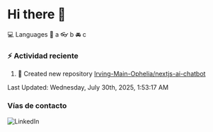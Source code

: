 # Hi there 👋

:computer: Languages
:pencil: a
:eyeglasses: b
:oncoming_automobile: c

### :zap: Actividad reciente
<!--RECENT_ACTIVITY:start-->
1. 📔 Created new repository [Irving-Main-Ophelia/nextjs-ai-chatbot](https://github.com/Irving-Main-Ophelia/nextjs-ai-chatbot)<br>
<!--RECENT_ACTIVITY:end-->
<!--RECENT_ACTIVITY:last_update-->
Last Updated: Wednesday, July 30th, 2025, 1:53:17 AM
<!--RECENT_ACTIVITY:last_update_end-->

### Vías de contacto

![LinkedIn](https://www.linkedin.com/in/irving-hernández-226846205/)
